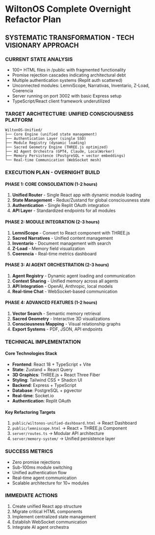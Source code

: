 # WiltonOS Complete Overnight Refactor Plan
## SYSTEMATIC TRANSFORMATION - TECH VISIONARY APPROACH

### CURRENT STATE ANALYSIS
- 100+ HTML files in /public with fragmented functionality
- Promise rejection cascades indicating architectural debt
- Multiple authentication systems (Replit auth scattered)
- Unconnected modules: LemniScope, Narrativas, Inventario, Z-Load, Coerencia
- Server running on port 3002 with basic Express setup
- TypeScript/React client framework underutilized

### TARGET ARCHITECTURE: UNIFIED CONSCIOUSNESS PLATFORM
```
WiltonOS-Unified/
├── Core Engine (unified state management)
├── Authentication Layer (single SSO)
├── Module Registry (dynamic loading)
├── Sacred Geometry Engine (THREE.js optimized)
├── AI Agent Orchestra (GPT4, Claude, LocalWorker)
├── Memory Persistence (PostgreSQL + vector embeddings)
└── Real-time Communication (WebSocket mesh)
```

### EXECUTION PLAN - OVERNIGHT BUILD

#### PHASE 1: CORE CONSOLIDATION (1-2 hours)
1. **Unified Router** - Single React app with dynamic module loading
2. **State Management** - Redux/Zustand for global consciousness state
3. **Authentication** - Single Replit OAuth integration
4. **API Layer** - Standardized endpoints for all modules

#### PHASE 2: MODULE INTEGRATION (2-3 hours)
1. **LemniScope** - Convert to React component with THREE.js
2. **Sacred Narratives** - Unified content management
3. **Inventario** - Document management with search
4. **Z-Load** - Memory field visualization
5. **Coerencia** - Real-time metrics dashboard

#### PHASE 3: AI AGENT ORCHESTRATION (2-3 hours)
1. **Agent Registry** - Dynamic agent loading and communication
2. **Context Sharing** - Unified memory across all agents
3. **API Integration** - OpenAI, Anthropic, local models
4. **Real-time Chat** - WebSocket-based communication

#### PHASE 4: ADVANCED FEATURES (1-2 hours)
1. **Vector Search** - Semantic memory retrieval
2. **Sacred Geometry** - Interactive 3D visualizations
3. **Consciousness Mapping** - Visual relationship graphs
4. **Export Systems** - PDF, JSON, API endpoints

### TECHNICAL IMPLEMENTATION

#### Core Technologies Stack
- **Frontend**: React 18 + TypeScript + Vite
- **State**: Zustand + React Query
- **3D Graphics**: THREE.js + React Three Fiber
- **Styling**: Tailwind CSS + Shadcn UI
- **Backend**: Express + TypeScript
- **Database**: PostgreSQL + pgvector
- **Real-time**: Socket.io
- **Authentication**: Replit OAuth

#### Key Refactoring Targets
1. `public/wiltonos-unified-dashboard.html` → React Dashboard
2. `public/lemniscope.html` → React + THREE.js Component
3. `server/routes.ts` → Modular API architecture
4. `server/memory-system/` → Unified persistence layer

### SUCCESS METRICS
- Zero promise rejections
- Sub-100ms module switching
- Unified authentication flow
- Real-time agent communication
- Scalable architecture for 10+ modules

### IMMEDIATE ACTIONS
1. Create unified React app structure
2. Migrate critical HTML components
3. Implement centralized state management
4. Establish WebSocket communication
5. Integrate AI agent orchestra